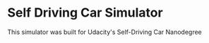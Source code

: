 # Self Driving Car Simulator
This simulator was built for <a herf = "https://github.com/udacity/self-driving-car-sim">Udacity's Self-Driving Car Nanodegree</a>
